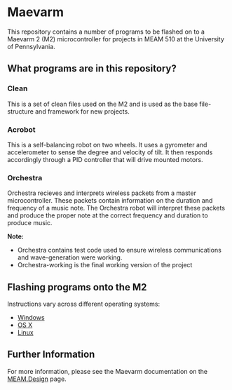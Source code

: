# Maevarm

This repository contains a number of programs to be flashed on to a Maevarm 2 (M2) microcontroller for projects in MEAM 510 at the University of Pennsylvania.

## What programs are in this repository?
### Clean

This is a set of clean files used on the M2 and is used as the base file-structure and framework for new projects.

### Acrobot

This is a self-balancing robot on two wheels. It uses a gyrometer and accelerometer to sense the degree and velocity of tilt. It then responds accordingly through a PID controller that will drive mounted motors.

### Orchestra

Orchestra recieves and interprets wireless packets from a master microcontroller. These packets contain information on the duration and frequency of a music note. The Orchestra robot will interpret these packets and produce the proper note at the correct frequency and duration to produce music.  

**Note:**

* Orchestra contains test code used to ensure wireless communications and wave-generation were working.  
* Orchestra-working is the final working version of the project

## Flashing programs onto the M2

Instructions vary across different operating systems:

* [Windows](http://medesign.seas.upenn.edu/index.php/Guides/MaEvArM-starting)
* [OS X](http://medesign.seas.upenn.edu/index.php/Guides/MaEvArM-starting-mac)
* [Linux](http://medesign.seas.upenn.edu/index.php/Guides/MaEvArM-starting-linux)

## Further Information

For more information, please see the Maevarm documentation on the [MEAM.Design](http://medesign.seas.upenn.edu/index.php/Guides/MaEvArM) page.
